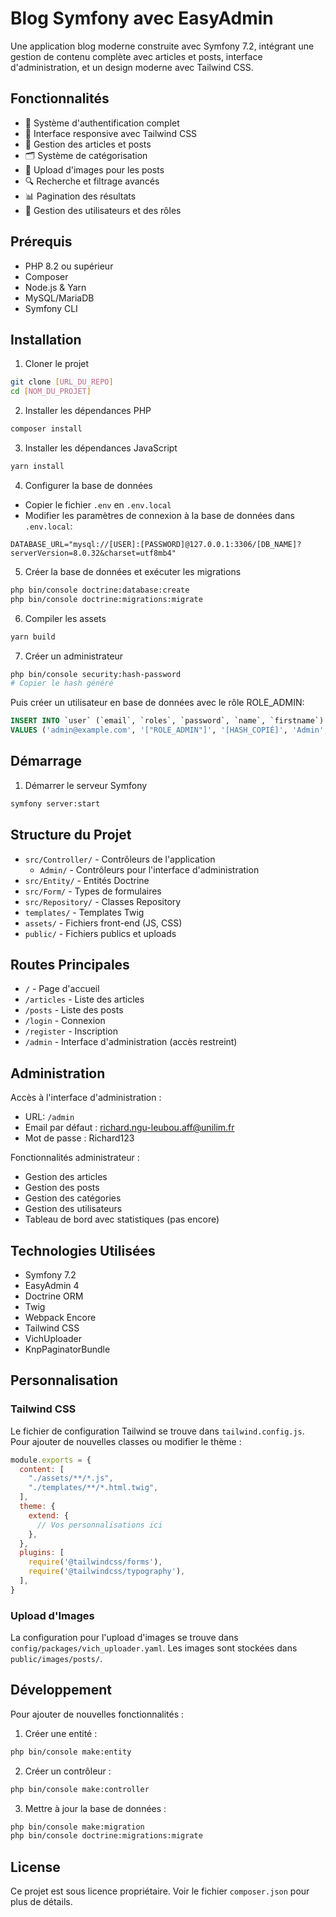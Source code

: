 # Blog Symfony avec EasyAdmin

Une application blog moderne construite avec Symfony 7.2, intégrant une gestion de contenu complète avec articles et posts, interface d'administration, et un design moderne avec Tailwind CSS.

## Fonctionnalités

- 🔐 Système d'authentification complet
- 📱 Interface responsive avec Tailwind CSS
- 📝 Gestion des articles et posts
- 🗂️ Système de catégorisation
- 📸 Upload d'images pour les posts
- 🔍 Recherche et filtrage avancés
- 📊 Pagination des résultats
- 👥 Gestion des utilisateurs et des rôles

## Prérequis

- PHP 8.2 ou supérieur
- Composer
- Node.js & Yarn
- MySQL/MariaDB
- Symfony CLI

## Installation

1. Cloner le projet
```bash
git clone [URL_DU_REPO]
cd [NOM_DU_PROJET]
```

2. Installer les dépendances PHP
```bash
composer install
```

3. Installer les dépendances JavaScript
```bash
yarn install
```

4. Configurer la base de données
- Copier le fichier `.env` en `.env.local`
- Modifier les paramètres de connexion à la base de données dans `.env.local`:
```env
DATABASE_URL="mysql://[USER]:[PASSWORD]@127.0.0.1:3306/[DB_NAME]?serverVersion=8.0.32&charset=utf8mb4"
```

5. Créer la base de données et exécuter les migrations
```bash
php bin/console doctrine:database:create
php bin/console doctrine:migrations:migrate
```

6. Compiler les assets
```bash
yarn build
```

7. Créer un administrateur
```bash
php bin/console security:hash-password
# Copier le hash généré
```
Puis créer un utilisateur en base de données avec le rôle ROLE_ADMIN:
```sql
INSERT INTO `user` (`email`, `roles`, `password`, `name`, `firstname`) 
VALUES ('admin@example.com', '["ROLE_ADMIN"]', '[HASH_COPIÉ]', 'Admin', 'Admin');
```

## Démarrage

1. Démarrer le serveur Symfony
```bash
symfony server:start
```

## Structure du Projet

- `src/Controller/` - Contrôleurs de l'application
  - `Admin/` - Contrôleurs pour l'interface d'administration
- `src/Entity/` - Entités Doctrine
- `src/Form/` - Types de formulaires
- `src/Repository/` - Classes Repository
- `templates/` - Templates Twig
- `assets/` - Fichiers front-end (JS, CSS)
- `public/` - Fichiers publics et uploads

## Routes Principales

- `/` - Page d'accueil
- `/articles` - Liste des articles
- `/posts` - Liste des posts
- `/login` - Connexion
- `/register` - Inscription
- `/admin` - Interface d'administration (accès restreint)

## Administration

Accès à l'interface d'administration :
- URL: `/admin`
- Email par défaut : richard.ngu-leubou.aff@unilim.fr
- Mot de passe : Richard123

Fonctionnalités administrateur :
- Gestion des articles
- Gestion des posts
- Gestion des catégories
- Gestion des utilisateurs
- Tableau de bord avec statistiques (pas encore)

## Technologies Utilisées

- Symfony 7.2
- EasyAdmin 4
- Doctrine ORM
- Twig
- Webpack Encore
- Tailwind CSS
- VichUploader
- KnpPaginatorBundle

## Personnalisation

### Tailwind CSS

Le fichier de configuration Tailwind se trouve dans `tailwind.config.js`. Pour ajouter de nouvelles classes ou modifier le thème :

```js
module.exports = {
  content: [
    "./assets/**/*.js",
    "./templates/**/*.html.twig",
  ],
  theme: {
    extend: {
      // Vos personnalisations ici
    },
  },
  plugins: [
    require('@tailwindcss/forms'),
    require('@tailwindcss/typography'),
  ],
}
```

### Upload d'Images

La configuration pour l'upload d'images se trouve dans `config/packages/vich_uploader.yaml`. Les images sont stockées dans `public/images/posts/`.

## Développement

Pour ajouter de nouvelles fonctionnalités :

1. Créer une entité :
```bash
php bin/console make:entity
```

2. Créer un contrôleur :
```bash
php bin/console make:controller
```

3. Mettre à jour la base de données :
```bash
php bin/console make:migration
php bin/console doctrine:migrations:migrate
```

## License

Ce projet est sous licence propriétaire. Voir le fichier `composer.json` pour plus de détails.